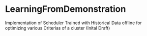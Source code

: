 # LearningFromDemonstration

Implementation of Scheduler Trained with Historical Data offline for 
optimizing various Criterias of a cluster (Inital Draft)

